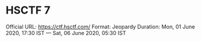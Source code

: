 # HSCTF 7

Official URL: https://ctf.hsctf.com/
Format: Jeopardy
Duration: Mon, 01 June 2020, 17:30 IST — Sat, 06 June 2020, 05:30 IST
